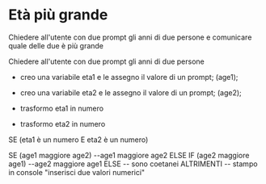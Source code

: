 # Età più grande

Chiedere all'utente con due prompt gli anni di due persone e comunicare quale delle due è più grande

Chiedere all'utente con due prompt gli anni di due persone

- creo una variabile eta1 e le assegno il valore di un prompt; (age1);
- creo una variabile eta2 e le assegno il valore di un prompt; (age2);

- trasformo eta1 in numero
- trasformo eta2 in numero

SE (eta1 è un numero E eta2 è un numero)

SE (age1 maggiore age2)
--age1 maggiore age2
ELSE IF (age2 maggiore age1)
--age2 maggiore age1
ELSE
-- sono coetanei
ALTRIMENTI
-- stampo in console "inserisci due valori numerici"
